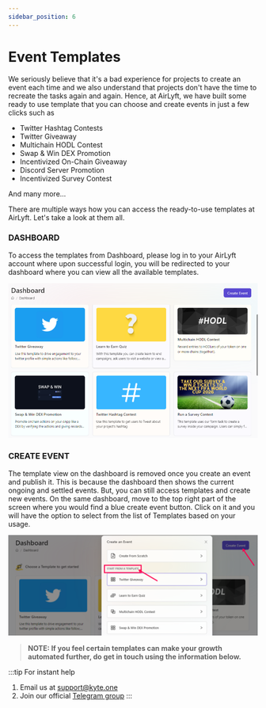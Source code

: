 ```yaml
---
sidebar_position: 6
---
```


# Event Templates

We seriously believe that it's a bad experience for projects to create an event each time and we also understand that projects don't have the time to recreate the tasks again and again. Hence, at AirLyft, we have built some ready to use template that you can choose and create events in just a few clicks such as 

- Twitter Hashtag Contests
- Twitter Giveaway
- Multichain HODL Contest
- Swap & Win DEX Promotion
- Incentivized On-Chain Giveaway
- Discord Server Promotion
- Incentivized Survey Contest

And many more...

There are multiple ways how you can access the ready-to-use templates at AirLyft. Let's take a look at them all.

### DASHBOARD

To access the templates from Dashboard, please log in to your AirLyft account where upon successful login, you will be redirected to your dashboard where you can view all the available templates. 

![template dashboard](../images/templatedashboard.png)

### CREATE EVENT

The template view on the dashboard is removed once you create an event and publish it. This is because the dashboard then shows the current ongoing and settled events. But, you can still access templates and create new events. On the same dashboard, move to the top right part of the screen where you would find a blue create event button. Click on it and you will have the option to select from the list of Templates based on your usage. 

![Create Event Template](../images/templatestart.png)

> **NOTE: If you feel certain templates can make your growth automated further, do get in touch using the information below.**

:::tip For instant help
1. Email us at support@kyte.one
2. Join our official [Telegram group](https://t.me/kyteone)
:::